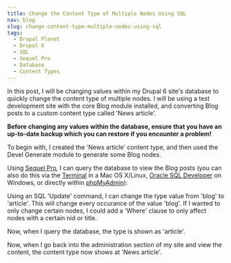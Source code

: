 ```yaml
---
title: Change the Content Type of Multiple Nodes Using SQL
nav: blog
slug: change-content-type-multiple-nodes-using-sql
tags:
  - Drupal Planet
  - Drupal 6
  - SQL
  - Sequel Pro
  - Database
  - Content Types
---
```

In this post, I will be changing values within my Drupal 6 site's database to quickly change the content type of multiple nodes. I will be using a test development site with the core Blog module installed, and converting Blog posts to a custom content type called 'News article'.

**Before changing any values within the database, ensure that you have an up-to-date backup which you can restore if you encounter a problem!**

To begin with, I created the 'News article' content type, and then used the Devel Generate module to generate some Blog nodes.

Using <a href="http://www.sequelpro.com/">Sequel Pro</a>, I can query the database to view the Blog posts (you can also do this via the <a href="http://guides.macrumors.com/Terminal">Terminal</a> in a Mac OS X/Linux, <a href="http://www.oracle.com/technology/software/products/sql/index.html">Oracle SQL Developer</a> on Windows, or directly within <a href="http://www.phpmyadmin.net/home_page/index.php">phpMyAdmin</a>):

Using an SQL 'Update' command, I can change the type value from 'blog' to 'article'. This will change every occurance of the value 'blog'. If I wanted to only change certain nodes, I could add a 'Where' clause to only affect nodes with a certain nid or title.

Now, when I query the database, the type is shown as 'article'.

Now, when I go back into the administration section of my site and view the content, the content type now shows at 'News article'.
